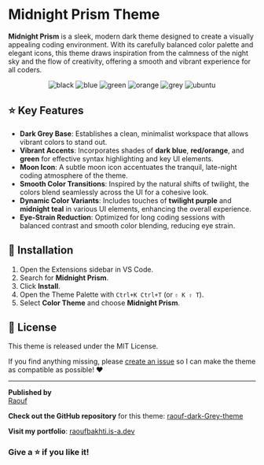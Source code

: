 # Midnight Prism Theme

**Midnight Prism** is a sleek, modern dark theme designed to create a visually appealing coding environment. With its carefully balanced color palette and elegant icons, this theme draws inspiration from the calmness of the night sky and the flow of creativity, offering a smooth and vibrant experience for all coders.

<div align="center">
  <img alt="black" src="https://i.imgur.com/0FLWK4D.png" />
  <img alt="blue" src="https://i.imgur.com/JaiZ8XM.png" />
  <img alt="green" src="https://i.imgur.com/JNpoNnu.png" />
  <img alt="orange" src="https://i.imgur.com/F9zLeXK.png" />
  <img alt="grey" src="https://i.imgur.com/BwgV11u.png" />
  <img alt="ubuntu" src="https://i.imgur.com/wU7ICDe.png" />
</div>

## ⭐ Key Features

- **Dark Grey Base**: Establishes a clean, minimalist workspace that allows vibrant colors to stand out.
- **Vibrant Accents**: Incorporates shades of **dark blue**, **red/orange**, and **green** for effective syntax highlighting and key UI elements.
- **Moon Icon**: A subtle moon icon accentuates the tranquil, late-night coding atmosphere of the theme.
- **Smooth Color Transitions**: Inspired by the natural shifts of twilight, the colors blend seamlessly across the UI for a cohesive look.
- **Dynamic Color Variants**: Includes touches of **twilight purple** and **midnight teal** in various UI elements, enhancing the overall experience.
- **Eye-Strain Reduction**: Optimized for long coding sessions with balanced contrast and smooth color blending, reducing eye strain.

## 🚀 Installation

1. Open the Extensions sidebar in VS Code.
2. Search for **Midnight Prism**.
3. Click **Install**.
4. Open the Theme Palette with `Ctrl+K Ctrl+T` (or `⇧ K ⇧ T`).
5. Select **Color Theme** and choose **Midnight Prism**.

## 📄 License

This theme is released under the MIT License.

If you find anything missing, please [create an issue](https://github.com/Raoufbaa/raouf-dark-Grey-theme/issues) so I can make the theme as compatible as possible! ❤️

---

**Published by**  
[Raouf](https://github.com/Raoufbaa)

**Check out the GitHub repository** for this theme: [raouf-dark-Grey-theme](https://github.com/Raoufbaa/raouf-dark-Grey-theme)

**Visit my portfolio**: [raoufbakhti.is-a.dev](https://raoufbakhti.is-a.dev/)

### Give a ⭐ if you like it!
